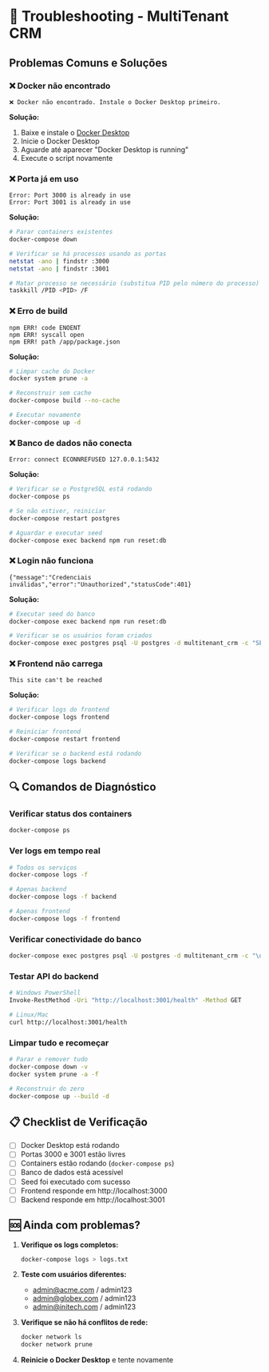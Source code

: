 # 🔧 Troubleshooting - MultiTenant CRM

## Problemas Comuns e Soluções

### ❌ **Docker não encontrado**
```
❌ Docker não encontrado. Instale o Docker Desktop primeiro.
```

**Solução:**
1. Baixe e instale o [Docker Desktop](https://www.docker.com/products/docker-desktop/)
2. Inicie o Docker Desktop
3. Aguarde até aparecer "Docker Desktop is running"
4. Execute o script novamente

### ❌ **Porta já em uso**
```
Error: Port 3000 is already in use
Error: Port 3001 is already in use
```

**Solução:**
```bash
# Parar containers existentes
docker-compose down

# Verificar se há processos usando as portas
netstat -ano | findstr :3000
netstat -ano | findstr :3001

# Matar processo se necessário (substitua PID pelo número do processo)
taskkill /PID <PID> /F
```

### ❌ **Erro de build**
```
npm ERR! code ENOENT
npm ERR! syscall open
npm ERR! path /app/package.json
```

**Solução:**
```bash
# Limpar cache do Docker
docker system prune -a

# Reconstruir sem cache
docker-compose build --no-cache

# Executar novamente
docker-compose up -d
```

### ❌ **Banco de dados não conecta**
```
Error: connect ECONNREFUSED 127.0.0.1:5432
```

**Solução:**
```bash
# Verificar se o PostgreSQL está rodando
docker-compose ps

# Se não estiver, reiniciar
docker-compose restart postgres

# Aguardar e executar seed
docker-compose exec backend npm run reset:db
```

### ❌ **Login não funciona**
```
{"message":"Credenciais inválidas","error":"Unauthorized","statusCode":401}
```

**Solução:**
```bash
# Executar seed do banco
docker-compose exec backend npm run reset:db

# Verificar se os usuários foram criados
docker-compose exec postgres psql -U postgres -d multitenant_crm -c "SELECT email, role FROM users;"
```

### ❌ **Frontend não carrega**
```
This site can't be reached
```

**Solução:**
```bash
# Verificar logs do frontend
docker-compose logs frontend

# Reiniciar frontend
docker-compose restart frontend

# Verificar se o backend está rodando
docker-compose logs backend
```

## 🔍 **Comandos de Diagnóstico**

### **Verificar status dos containers**
```bash
docker-compose ps
```

### **Ver logs em tempo real**
```bash
# Todos os serviços
docker-compose logs -f

# Apenas backend
docker-compose logs -f backend

# Apenas frontend
docker-compose logs -f frontend
```

### **Verificar conectividade do banco**
```bash
docker-compose exec postgres psql -U postgres -d multitenant_crm -c "\dt"
```

### **Testar API do backend**
```bash
# Windows PowerShell
Invoke-RestMethod -Uri "http://localhost:3001/health" -Method GET

# Linux/Mac
curl http://localhost:3001/health
```

### **Limpar tudo e recomeçar**
```bash
# Parar e remover tudo
docker-compose down -v
docker system prune -a -f

# Reconstruir do zero
docker-compose up --build -d
```

## 📋 **Checklist de Verificação**

- [ ] Docker Desktop está rodando
- [ ] Portas 3000 e 3001 estão livres
- [ ] Containers estão rodando (`docker-compose ps`)
- [ ] Banco de dados está acessível
- [ ] Seed foi executado com sucesso
- [ ] Frontend responde em http://localhost:3000
- [ ] Backend responde em http://localhost:3001

## 🆘 **Ainda com problemas?**

1. **Verifique os logs completos:**
   ```bash
   docker-compose logs > logs.txt
   ```

2. **Teste com usuários diferentes:**
   - admin@acme.com / admin123
   - admin@globex.com / admin123
   - admin@initech.com / admin123

3. **Verifique se não há conflitos de rede:**
   ```bash
   docker network ls
   docker network prune
   ```

4. **Reinicie o Docker Desktop** e tente novamente
